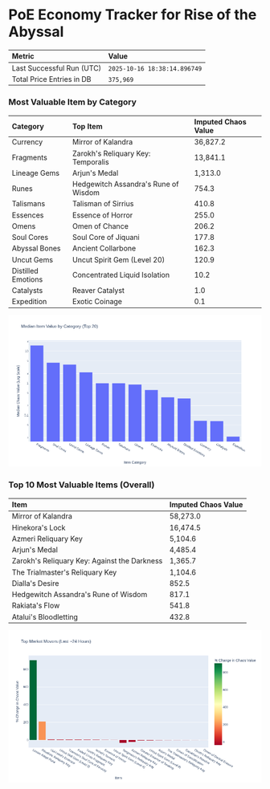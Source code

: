# PoE Economy Tracker for Rise of the Abyssal

<!-- START_MAINTENANCE -->
| Metric | Value |
|:---|:---|
| Last Successful Run (UTC) | `2025-10-16 18:38:14.896749` |
| Total Price Entries in DB | `375,969` |

<!-- END_MAINTENANCE -->

<!-- START_DATAFRAME_DEBUG -->
<!-- END_DATAFRAME_DEBUG -->

<!-- START_CATEGORY_ANALYSIS -->
### Most Valuable Item by Category
| Category | Top Item | Imputed Chaos Value |
| :--- | :--- | :--- |
| Currency | Mirror of Kalandra | 36,827.2 |
| Fragments | Zarokh's Reliquary Key: Temporalis | 13,841.1 |
| Lineage Gems | Arjun's Medal | 1,313.0 |
| Runes | Hedgewitch Assandra's Rune of Wisdom | 754.3 |
| Talismans | Talisman of Sirrius | 410.8 |
| Essences | Essence of Horror | 255.0 |
| Omens | Omen of Chance | 206.2 |
| Soul Cores | Soul Core of Jiquani | 177.8 |
| Abyssal Bones | Ancient Collarbone | 162.3 |
| Uncut Gems | Uncut Spirit Gem (Level 20) | 120.9 |
| Distilled Emotions | Concentrated Liquid Isolation | 10.2 |
| Catalysts | Reaver Catalyst | 1.0 |
| Expedition | Exotic Coinage | 0.1 |


![Category Analysis Chart](charts/category_analysis.png)
<!-- END_ANALYSIS -->

<!-- START_ANALYSIS -->
### Top 10 Most Valuable Items (Overall)
| Item | Imputed Chaos Value |
| :--- | :--- |
| Mirror of Kalandra | 58,273.0 |
| Hinekora's Lock | 16,474.5 |
| Azmeri Reliquary Key | 5,104.6 |
| Arjun's Medal | 4,485.4 |
| Zarokh's Reliquary Key: Against the Darkness | 1,365.7 |
| The Trialmaster's Reliquary Key | 1,104.6 |
| Dialla's Desire | 852.5 |
| Hedgewitch Assandra's Rune of Wisdom | 817.1 |
| Rakiata's Flow | 541.8 |
| Atalui's Bloodletting | 432.8 |


![Market Movers Chart](charts/market_movers.png)
<!-- END_ANALYSIS -->
